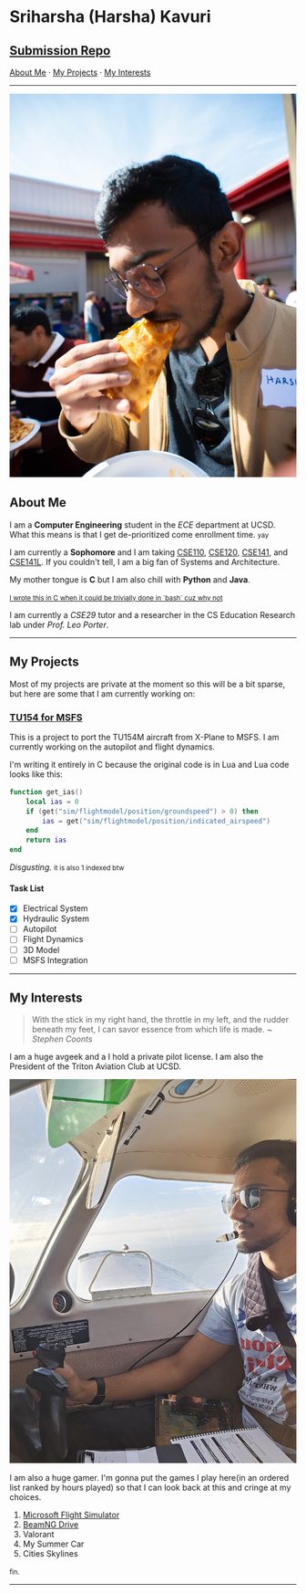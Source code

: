 # Sriharsha (Harsha) Kavuri

## [**Submission Repo**](https://github.com/kavurisriharsha/cse110-lab1)
[About Me](#about-me) · [My Projects](#my-projects) · [My Interests](#my-interests) 

---

<!-- setting the images size to be somewhat reasonable using html-->

![Sriharsha's profile picture](./images/pizza.jpg)


## About Me
I am a **Computer Engineering** student in the *ECE* department at UCSD. What this means is that I get de-prioritized come enrollment time. <small> yay </small>

I am currently a **Sophomore** and I am taking [CSE110](https://catalog.ucsd.edu/courses/CSE.html#:~:text=CSE%20110.%20Software%20Engineering), [CSE120](https://catalog.ucsd.edu/courses/CSE.html#:~:text=CSE%20120.%20Operating%20Systems%20Principles), [CSE141](https://catalog.ucsd.edu/courses/CSE.html#:~:text=CSE%20141.%20Introduction%20to%20Computer%20Architecture), and [CSE141L](https://catalog.ucsd.edu/courses/CSE.html#:~:text=CSE%20141L.%20Project%20in%20Computer%20Architecture). If you couldn't tell, I am a big fan of Systems and Architecture.

My mother tongue is **C** but I am also chill with **Python** and **Java**. 

<small> 
<a href="https://github.com/mtfn/diamondhacks/blob/dockerize-it-all/challenges/setup.c">
I wrote this in C when it could be trivially done in `bash` cuz why not
</a> 
</small>

</br>

I am currently a *CSE29* tutor and a researcher in the CS Education Research lab under *Prof. Leo Porter*.

---

## My Projects
Most of my projects are private at the moment so this will be a bit sparse, but here are some that I am currently working on:

### [TU154 for MSFS](https://github.com/kavurisriharsha/tu154msfs/tree/main)
 This is a project to port the TU154M aircraft from X-Plane to MSFS. I am currently working on the autopilot and flight dynamics.

I'm writing it entirely in C because the original code is in Lua and Lua code looks like this:

```lua
function get_ias()
    local ias = 0
    if (get("sim/flightmodel/position/groundspeed") > 0) then
        ias = get("sim/flightmodel/position/indicated_airspeed")
    end
    return ias
end
```
*Disgusting.*
<small> it is also 1 indexed btw</small>

#### Task List
- [x] Electrical System
- [x] Hydraulic System
- [ ] Autopilot
- [ ] Flight Dynamics
- [ ] 3D Model
- [ ] MSFS Integration

---

## My Interests
> With the stick in my right hand, the throttle in my left, and the rudder beneath my feet, I can savor essence from which life is made. ~ *Stephen Coonts*

I am a huge avgeek and a I hold a private pilot license. I am also the President of the Triton Aviation Club at UCSD. 

![Plen](./images/plen.jpg)

I am also a huge gamer. I'm gonna put the games I play here(in an ordered list ranked by hours played) so that I can look back at this and cringe at my choices.

1. [Microsoft Flight Simulator](./images/msfs.png)
2. [BeamNG Drive](./images/beam.png)
3. Valorant
4. My Summer Car
5. Cities Skylines


<small>
fin.
</small>

---
